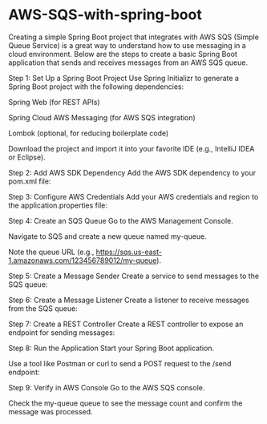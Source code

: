 # AWS-SQS-with-spring-boot
Creating a simple Spring Boot project that integrates with AWS SQS (Simple Queue Service) is a great way to understand how to use messaging in a cloud environment. Below are the steps to create a basic Spring Boot application that sends and receives messages from an AWS SQS queue.


Step 1: Set Up a Spring Boot Project
Use Spring Initializr to generate a Spring Boot project with the following dependencies:

Spring Web (for REST APIs)

Spring Cloud AWS Messaging (for AWS SQS integration)

Lombok (optional, for reducing boilerplate code)

Download the project and import it into your favorite IDE (e.g., IntelliJ IDEA or Eclipse).

Step 2: Add AWS SDK Dependency
Add the AWS SDK dependency to your pom.xml file:

Step 3: Configure AWS Credentials
Add your AWS credentials and region to the application.properties file:

Step 4: Create an SQS Queue
Go to the AWS Management Console.

Navigate to SQS and create a new queue named my-queue.

Note the queue URL (e.g., https://sqs.us-east-1.amazonaws.com/123456789012/my-queue).

Step 5: Create a Message Sender
Create a service to send messages to the SQS queue:


Step 6: Create a Message Listener
Create a listener to receive messages from the SQS queue:

Step 7: Create a REST Controller
Create a REST controller to expose an endpoint for sending messages:

Step 8: Run the Application
Start your Spring Boot application.

Use a tool like Postman or curl to send a POST request to the /send endpoint:

Step 9: Verify in AWS Console
Go to the AWS SQS console.

Check the my-queue queue to see the message count and confirm the message was processed.


